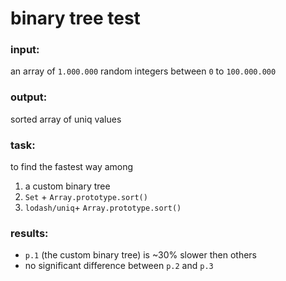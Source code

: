 # binary tree test

### input:
an array of `1.000.000` random integers between `0` to `100.000.000`

### output:
sorted array of uniq values

### task:
to find the fastest way among
1. a custom binary tree
2. `Set` + `Array.prototype.sort()`
3. `lodash/uniq`+ `Array.prototype.sort()`

### results:
- `p.1` (the custom binary tree) is ~30% slower then others
- no significant difference between `p.2` and `p.3`